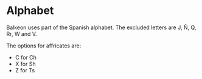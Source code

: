 # Alphabet
Balkeon uses part of the Spanish alphabet. The excluded letters are J, Ñ, Q, Rr, W and V.

The options for affricates are:
<ul>
  <li>C for Ch</li>
  <li>X for Sh</li>
  <li>Z for Ts</li>
</ul>

